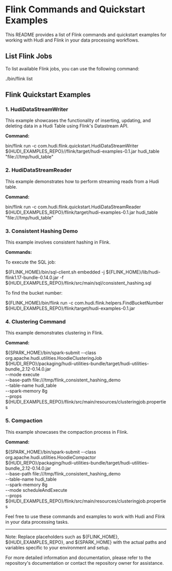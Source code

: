 # Flink Commands and Quickstart Examples

This README provides a list of Flink commands and quickstart examples for working with Hudi and Flink in your data processing workflows.

## List Flink Jobs

To list available Flink jobs, you can use the following command:

./bin/flink list

## Flink Quickstart Examples

### 1. HudiDataStreamWriter

This example showcases the functionality of inserting, updating, and deleting data in a Hudi Table using Flink's Datastream API.

**Command:**

bin/flink run -c com.hudi.flink.quickstart.HudiDataStreamWriter ${HUDI_EXAMPLES_REPO}//flink/target/hudi-examples-0.1.jar hudi_table "file:///tmp/hudi_table"

### 2. HudiDataStreamReader

This example demonstrates how to perform streaming reads from a Hudi table.

**Command:**

bin/flink run -c com.hudi.flink.quickstart.HudiDataStreamReader ${HUDI_EXAMPLES_REPO}/flink/target/hudi-examples-0.1.jar hudi_table "file:///tmp/hudi_table"

### 3. Consistent Hashing Demo

This example involves consistent hashing in Flink.

**Commands:**

To execute the SQL job:

${FLINK_HOME}/bin/sql-client.sh embedded -j ${FLINK_HOME}/lib/hudi-flink1.17-bundle-0.14.0.jar -f ${HUDI_EXAMPLES_REPO}/flink/src/main/sql/consistent_hashing.sql

To find the bucket number:

${FLINK_HOME}/bin/flink run -c com.hudi.flink.helpers.FindBucketNumber ${HUDI_EXAMPLES_REPO}/flink/target/hudi-examples-0.1.jar

### 4. Clustering Command

This example demonstrates clustering in Flink.

**Command:**

${SPARK_HOME}/bin/spark-submit --class org.apache.hudi.utilities.HoodieClusteringJob \
${HUDI_REPO}/packaging/hudi-utilities-bundle/target/hudi-utilities-bundle_2.12-0.14.0.jar \
--mode execute \
--base-path file:///tmp/flink_consistent_hashing_demo \
--table-name hudi_table \
--spark-memory 8g \
--props ${HUDI_EXAMPLES_REPO}/flink/src/main/resources/clusteringjob.properties

### 5. Compaction

This example showcases the compaction process in Flink.

**Command:**

${SPARK_HOME}/bin/spark-submit --class org.apache.hudi.utilities.HoodieCompactor \
${HUDI_REPO}/packaging/hudi-utilities-bundle/target/hudi-utilities-bundle_2.12-0.14.0.jar \
--base-path file:///tmp/flink_consistent_hashing_demo \
--table-name hudi_table \
--spark-memory 8g \
--mode scheduleAndExecute \
--props ${HUDI_EXAMPLES_REPO}/flink/src/main/resources/clusteringjob.properties

Feel free to use these commands and examples to work with Hudi and Flink in your data processing tasks.

---

Note: Replace placeholders such as ${FLINK_HOME}, ${HUDI_EXAMPLES_REPO}, and ${SPARK_HOME} with the actual paths and variables specific to your environment and setup.

For more detailed information and documentation, please refer to the repository's documentation or contact the repository owner for assistance.
